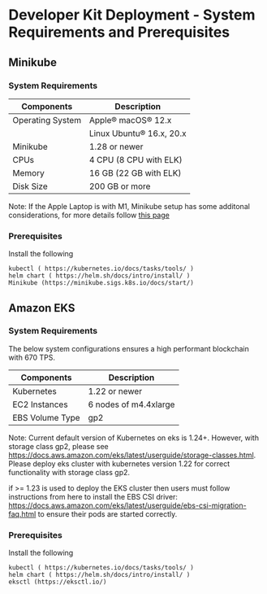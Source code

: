 # Developer Kit Deployment - System Requirements and Prerequisites

## Minikube
### System Requirements
| Components | Description |
|-----------|-------------|
|  Operating System | Apple® macOS® 12.x |
|                   | Linux Ubuntu® 16.x, 20.x |
|  Minikube         | 1.28 or newer |
|  CPUs             | 4 CPU (8 CPU with ELK) |
|  Memory           | 16 GB (22 GB with ELK) |
|  Disk Size        | 200 GB or more |

Note: If the Apple Laptop is with M1, Minikube setup has some additonal considerations, for more details follow [this page](./MAC-Apple-Silicon-README.md)

### Prerequisites

Install the following
```
kubectl ( https://kubernetes.io/docs/tasks/tools/ )
helm chart ( https://helm.sh/docs/intro/install/ )
Minikube (https://minikube.sigs.k8s.io/docs/start/)
```

## Amazon EKS
### System Requirements

The below system configurations ensures a high performant blockchain with 670 TPS.

| Components | Description |
|-----------|-------------|
|  Kubernetes       | 1.22 or newer |
|  EC2 Instances    | 6 nodes of m4.4xlarge |
|  EBS Volume Type  | gp2 |

Note: Current default version of Kubernetes on eks is 1.24+.
However, with storage class gp2, please see https://docs.aws.amazon.com/eks/latest/userguide/storage-classes.html.
Please deploy eks cluster with kubernetes version 1.22 for correct functionality with storage class gp2.

if >= 1.23 is used to deploy the EKS cluster then users must follow instructions from here to install the EBS CSI driver:
https://docs.aws.amazon.com/eks/latest/userguide/ebs-csi-migration-faq.html
to ensure their pods are started correctly.

### Prerequisites

Install the following
```
kubectl ( https://kubernetes.io/docs/tasks/tools/ )
helm chart ( https://helm.sh/docs/intro/install/ )
eksctl (https://eksctl.io/)
```
